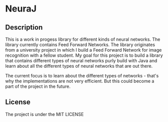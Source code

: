 # NeuraJ

## Description
This is a work in progess library for different kinds of neural networks. The library currently contains Feed Forward Networks. The library originates from a university project in which I build a Feed Forward Network for image recognition with a fellow student.
My goal for this project is to build a library that contains different types of neural networks purly build with Java and learn about all the different types of neural networks that are out there. 

The current focus is to learn about the different types of networks - that's why the implementations are not very efficient. But this could become a part of the project in the future.

## License
The project is under the MIT LICENSE
